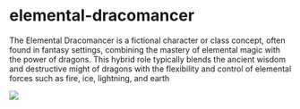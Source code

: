 # elemental-dracomancer
The Elemental Dracomancer is a fictional character or class concept, often found in fantasy settings, combining the mastery of elemental magic with the power of dragons. This hybrid role typically blends the ancient wisdom and destructive might of dragons with the flexibility and control of elemental forces such as fire, ice, lightning, and earth

<img src="https://imgs.search.brave.com/63UXSO543CG5W_wMSnItI4qzs-X9_UKSebYdz9Wqr8g/rs:fit:860:0:0:0/g:ce/aHR0cHM6Ly9wcmV2/aWV3LnJlZGQuaXQv/YXNraW5nLWZvci10/aXBzLW9uLWhvdy10/by11c2UtZWxlbWVu/dGFsLWRyYWNvbWFu/Y2VyLXYwLWlrOTdz/bjdoYXI1ZDEucG5n/P2F1dG89d2VicCZz/PWRkMzY2OWUwNTEy/YTRmNmU0ZWQyYmVj/ZDMxMjg4MTE3ZjQ2/NTJhOTM"/>
